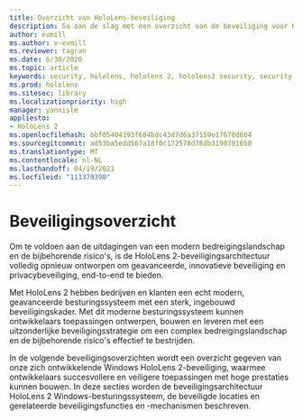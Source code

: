 ```yaml
---
title: Overzicht van HoloLens-beveiliging
description: Ga aan de slag met een overzicht van de beveiliging voor HoloLens mixed reality apparaten.
author: evmill
ms.author: v-evmill
ms.reviewer: tagran
ms.date: 6/30/2020
ms.topic: article
keywords: security, hololens, hololens 2, hololens2 security, security overview
ms.prod: hololens
ms.sitesec: library
ms.localizationpriority: high
manager: yannisle
appliesto:
- HoloLens 2
ms.openlocfilehash: bbf05404193f684bdc43d7d6a37159e17678d604
ms.sourcegitcommit: ad53ba5edd567a18f0c172578d78db3190701650
ms.translationtype: MT
ms.contentlocale: nl-NL
ms.lasthandoff: 04/19/2021
ms.locfileid: "111379390"
---
```

# <a name="security-overview"></a>Beveiligingsoverzicht

Om te voldoen aan de uitdagingen van een modern bedreigingslandschap en de bijbehorende risico's, is de HoloLens 2-beveiligingsarchitectuur volledig opnieuw ontworpen om geavanceerde, innovatieve beveiliging en privacybeveiliging, end-to-end te bieden.

Met HoloLens 2 hebben bedrijven en klanten een echt modern, geavanceerde besturingssysteem met een sterk, ingebouwd beveiligingskader. Met dit moderne besturingssysteem kunnen ontwikkelaars toepassingen ontwerpen, bouwen en leveren met een uitzonderlijke beveiligingsstrategie om een complex bedreigingslandschap en de bijbehorende risico's effectief te bestrijden. 

In de volgende beveiligingsoverzichten wordt een overzicht gegeven van onze zich ontwikkelende Windows HoloLens 2-beveiliging, waarmee ontwikkelaars succesvollere en veiligere toepassingen met hoge prestaties kunnen bouwen. In deze secties worden de beveiligingsarchitectuur HoloLens 2 Windows-besturingssysteem, de beveiligde locaties en gerelateerde beveiligingsfuncties en -mechanismen beschreven.

